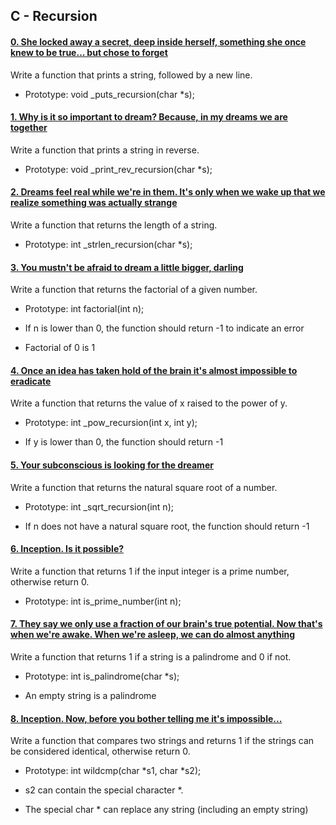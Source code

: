 ## C - Recursion


#### [0. She locked away a secret, deep inside herself, something she once knew to be true... but chose to forget](0-puts_recursion.c)

Write a function that prints a string, followed by a new line.

- Prototype: void _puts_recursion(char *s);

#### [1. Why is it so important to dream? Because, in my dreams we are together](1-print_rev_recursion.c)

Write a function that prints a string in reverse.

- Prototype: void _print_rev_recursion(char *s);

#### [2. Dreams feel real while we're in them. It's only when we wake up that we realize something was actually strange](2-strlen_recursion.c)

Write a function that returns the length of a string.

- Prototype: int _strlen_recursion(char *s);

#### [3. You mustn't be afraid to dream a little bigger, darling](3-factorial.c)

Write a function that returns the factorial of a given number.

- Prototype: int factorial(int n);

- If n is lower than 0, the function should return -1 to indicate an error

- Factorial of 0 is 1


#### [4. Once an idea has taken hold of the brain it's almost impossible to eradicate](4-pow_recursion.c)

Write a function that returns the value of x raised to the power of y.


- Prototype: int _pow_recursion(int x, int y);

- If y is lower than 0, the function should return -1



#### [5. Your subconscious is looking for the dreamer](5-sqrt_recursion.c)

Write a function that returns the natural square root of a number.

- Prototype: int _sqrt_recursion(int n);


- If n does not have a natural square root, the function should return -1



#### [6. Inception. Is it possible?](6-is_prime_number.c)


Write a function that returns 1 if the input integer is a prime number, otherwise return 0.

- Prototype: int is_prime_number(int n);


#### [7. They say we only use a fraction of our brain's true potential. Now that's when we're awake. When we're asleep, we can do almost anything](100-is_palindrome.c)
Write a function that returns 1 if a string is a palindrome and 0 if not.

- Prototype: int is_palindrome(char *s);

- An empty string is a palindrome

#### [8. Inception. Now, before you bother telling me it's impossible...](101-wildcmp.c)
Write a function that compares two strings and returns 1 if the strings can be considered identical, otherwise return 0.

- Prototype: int wildcmp(char *s1, char *s2);

- s2 can contain the special character *.

- The special char * can replace any string (including an empty string) 
